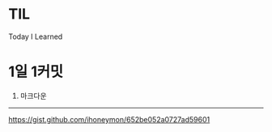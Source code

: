 # TIL
Today I Learned

1일 1커밋 
=========
1. 마크다운
----------
https://gist.github.com/ihoneymon/652be052a0727ad59601

